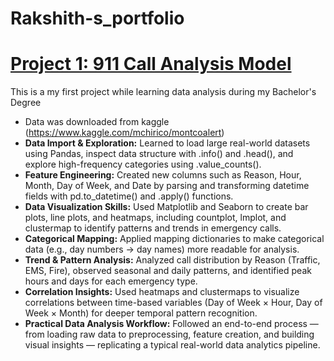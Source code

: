 # Rakshith-s_portfolio

# [ Project 1: 911 Call Analysis Model ](https://rakshith2712.github.io/rakshith-s_portfolio/911_call_analysis_model)
This is a my first project while learning data analysis during my Bachelor's Degree

* Data was downloaded from kaggle (https://www.kaggle.com/mchirico/montcoalert)
* **Data Import & Exploration:** Learned to load large real-world datasets using Pandas, inspect data structure with .info() and .head(), and explore high-frequency categories using .value_counts().
* **Feature Engineering:** Created new columns such as Reason, Hour, Month, Day of Week, and Date by parsing and transforming datetime fields with pd.to_datetime() and .apply() functions.
* **Data Visualization Skills:** Used Matplotlib and Seaborn to create bar plots, line plots, and heatmaps, including countplot, lmplot, and clustermap to identify patterns and trends in emergency calls.
* **Categorical Mapping:** Applied mapping dictionaries to make categorical data (e.g., day numbers → day names) more readable for analysis.
* **Trend & Pattern Analysis:** Analyzed call distribution by Reason (Traffic, EMS, Fire), observed seasonal and daily patterns, and identified peak hours and days for each emergency type.
* **Correlation Insights:** Used heatmaps and clustermaps to visualize correlations between time-based variables (Day of Week × Hour, Day of Week × Month) for deeper temporal pattern recognition.
* **Practical Data Analysis Workflow:** Followed an end-to-end process — from loading raw data to preprocessing, feature creation, and building visual insights — replicating a typical real-world data analytics pipeline.
